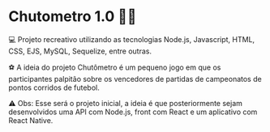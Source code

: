 ﻿# Chutometro 1.0 👨‍💻

💻 Projeto recreativo utilizando as tecnologias Node.js, Javascript, HTML, CSS, EJS, MySQL, Sequelize, entre outras.

⚽ A ideia do projeto Chutômetro é um pequeno jogo em que os participantes palpitão sobre os vencedores de partidas de campeonatos de pontos corridos de futebol.

⚠️ Obs: Esse será o projeto inicial, a ideia é que posteriormente sejam desenvolvidos uma API com Node.js, front com React e um aplicativo com React Native.
